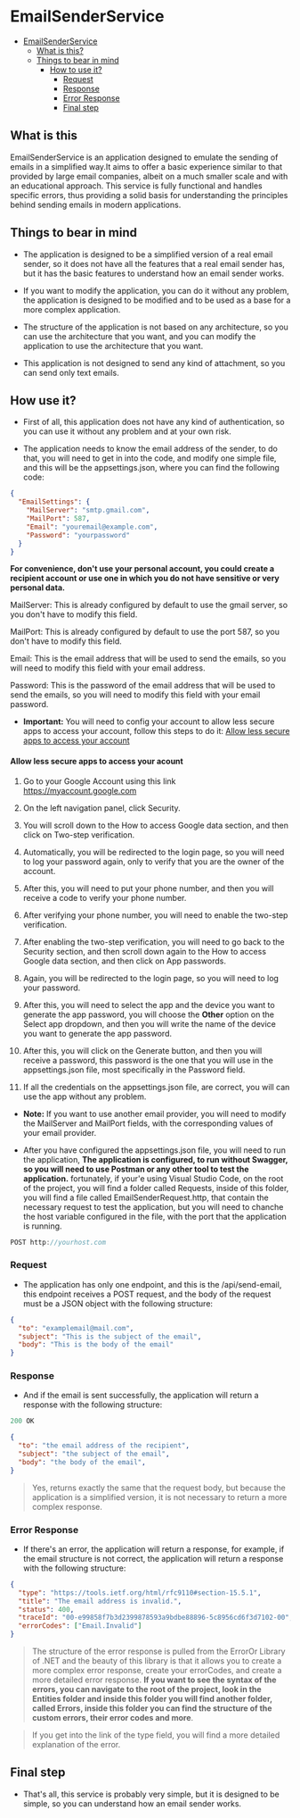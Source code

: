 # EmailSenderService

- [EmailSenderService](#emailsenderservice)
  - [What is this?](#what-is-this?)
  - [Things to bear in mind](#things-to-bear-in-mind)
    - [How to use it?](#how-to-use-it)
      - [Request](#request)
      - [Response](#response)
      - [Error Response](#error-response)
      - [Final step](#final-step)

## What is this

EmailSenderService is an application designed to emulate the sending of emails in a simplified way.It aims to offer a basic experience similar to that provided by large email companies, albeit on a much smaller scale and with an educational approach. This service is fully functional and handles specific errors, thus providing a solid basis for understanding the principles behind sending emails in modern applications.

## Things to bear in mind

- The application is designed to be a simplified version of a real email sender, so it does not have all the features that a real email sender has, but it has the basic features to understand how an email sender works.

- If you want to modify the application, you can do it without any problem, the application is designed to be modified and to be used as a base for a more complex application.

- The structure of the application is not based on any architecture, so you can use the architecture that you want, and you can modify the application to use the architecture that you want.

- This application is not designed to send any kind of attachment, so you can send only text emails.

## How use it?

- First of all, this application does not have any kind of authentication, so you can use it without any problem and at your own risk.

- The application needs to know the email address of the sender, to do that, you will need to
  get in into the code, and modify one simple file, and this will be the appsettings.json, where
  you can find the following code:

```json
{
  "EmailSettings": {
    "MailServer": "smtp.gmail.com",
    "MailPort": 587,
    "Email": "youremail@example.com",
    "Password": "yourpassword"
  }
}
```

**For convenience, don't use your personal account, you could create a recipient account or use one in which you do not have sensitive or very personal data.**

MailServer: This is already configured by default to use the gmail server, so you don't have to modify this field.

MailPort: This is already configured by default to use the port 587, so you don't have to modify this field.

Email: This is the email address that will be used to send the emails, so you will need to modify this field with your email address.

Password: This is the password of the email address that will be used to send the emails, so you will need to modify this field with your email password.

- **Important:** You will need to config your account to allow less secure apps to access your account, follow this steps to do it: [Allow less secure apps to access your account](#allow-less-secure-apps-to-access-your-acount)

#### Allow less secure apps to access your acount

1. Go to your Google Account using this link https://myaccount.google.com

2. On the left navigation panel, click Security.

3. You will scroll down to the How to access Google data section, and then click on Two-step verification.

4. Automatically, you will be redirected to the login page, so you will need to log your password again, only to verify that you are the owner of the account.

5. After this, you will need to put your phone number, and then you will receive a code to verify your phone number.

6. After verifying your phone number, you will need to enable the two-step verification.

7. After enabling the two-step verification, you will need to go back to the Security section, and then scroll down again to the How to access Google data section, and then click on App passwords.

8. Again, you will be redirected to the login page, so you will need to log your password.

9. After this, you will need to select the app and the device you want to generate the app password, you will choose the **Other** option on the Select app dropdown, and then you will write the name of the device you want to generate the app password.

10. After this, you will click on the Generate button, and then you will receive a password, this password is the one that you will use in the appsettings.json file, most specifically in the Password field.

11. If all the credentials on the appsettings.json file, are correct, you will can use the app without any problem.

- **Note:** If you want to use another email provider, you will need to modify the MailServer and MailPort fields, with the corresponding values of your email provider.

* After you have configured the appsettings.json file, you will need to run the application, **The application is configured, to run without Swagger, so you will need to use Postman or any other tool to test the application.** fortunately, if your'e using Visual Studio Code, on the root of the project, you will find a folder called Requests, inside of this folder, you will find a file called EmailSenderRequest.http, that contain the necessary request to test the application, but you will need to chanche the host variable configured in the file, with the port that the application is running.

```js
POST http://yourhost.com
```

### Request

- The application has only one endpoint, and this is the /api/send-email, this endpoint receives a POST request, and the body of the request must be a JSON object with the following structure:

```json
{
  "to": "examplemail@mail.com",
  "subject": "This is the subject of the email",
  "body": "This is the body of the email"
}
```

### Response

- And if the email is sent successfully, the application will return a response with the following structure:

```js
200 OK
```

```json
{
  "to": "the email address of the recipient",
  "subject": "the subject of the email",
  "body": "the body of the email",
}
```

> Yes, returns exactly the same that the request body, but because the application is a simplified version, it is not necessary to return a more complex response.

### Error Response

- If there's an error, the application will return a response, for example, if the email structure is not correct, the application will return a response with the following structure:

```json
{
  "type": "https://tools.ietf.org/html/rfc9110#section-15.5.1",
  "title": "The email address is invalid.",
  "status": 400,
  "traceId": "00-e99858f7b3d2399878593a9bdbe88896-5c8956cd6f3d7102-00",
  "errorCodes": ["Email.Invalid"]
}
```

> The structure of the error response is pulled from the ErrorOr Library of .NET and the beauty of this library is that it allows you to create a more complex error response, create your errorCodes, and create a more detailed error response. **If you want to see the syntax of the errors, you can navigate to the root of the project, look in the Entities folder and inside this folder you will find another folder, called Errors, inside this folder you can find the structure of the custom errors, their error codes and more**.

> If you get into the link of the type field, you will find a more detailed explanation of the error.

## Final step

- That's all, this service is probably very simple, but it is designed to be simple, so you can understand how an email sender works.
